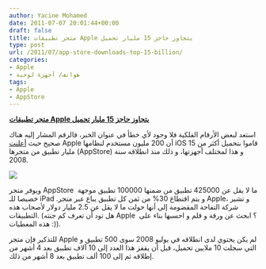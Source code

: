 ```yaml
---
author: Yacine Mohamed
date: 2011-07-07 20:01:44+00:00
draft: false
title: متجر تطبيقات Apple يتجاوز حاجز 15 مليار تحميل
type: post
url: /2011/07/app-store-downloads-top-15-billion/
categories:
- Apple
- هواتف/ أجهزة لوحية
tags:
- Apple
- AppStore
---
```


[**متجر تطبيقات Apple يتجاوز حاجز 15 مليار تحميل**](http://www.it-scoop.com/2011/07/app-store-downloads-top-15-billion)




استعد لبعض الأرقام الفلكية فلا وجود لأي خطأ في عنوان الخبر، فالرقم المشار إليه هناك صحيح حيث [أعلنت](http://www.apple.com/pr/library/2011/07/07Apples-App-Store-Downloads-Top-15-Billion.html) Apple أن 200 مليون مستخدم لنظامها iOS قاموا بتحميل أكثر من 15 مليار تطبيق من متجرها (AppStore) و هذا لمختلف أجهزتها، و ذلك منذ انطلاقه سنة 2008.




[![](http://www.it-scoop.com/wp-content/uploads/2011/07/iphone_apps.jpg)
](http://www.it-scoop.com/2011/07/app-store-downloads-top-15-billion)




ويوفر متجر AppStore  ما لا يقل عن 425000 تطبيق من ضمنها 100000 تطبيق موجهة خصيصا للـ iPad .و يتم اقتطاع 30% من ثمن كل تطبيق يباع عبر متجر Apple، و تشير شركة التفاحة المقضومة إلى أنها حولت ما لا يقل عن 2.5 مليار دولار لأصحاب هذه التطبيقات. (هل تود أن تعرف كم جنته Apple  ؟ ابحث عن ورقة و قلم و احسبها بناء على هذه المعطيات :)).




للتذكير فإن متجر Apple لم يكن يحتوي لدى انطلاقه في يوليو 2008 سوى 500 تطبيق و التي سجلت 10 ملايين تحميل، قبل أن يقفز هذا العدد إلى 10 آلاف تطبيق بعد 4 أشهر من إطلاقه ثم إلى 100 ألف تطبيق بعد 8 أشهر من ذلك.







